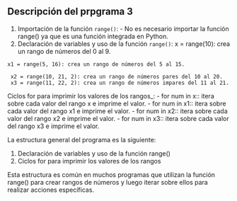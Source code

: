    ## Descripción del prpgrama 3
      
  1. Importación de la función `range()`:
    - No es necesario importar la función range() ya que es una función integrada en Python.
2. Declaración de variables y uso de la función `range()`:
x = range(10): crea un rango de números del 0 al 9.
 ```
x1 = range(5, 16): crea un rango de números del 5 al 15.
 ```
     x2 = range(10, 21, 2): crea un rango de números pares del 10 al 20.
     x3 = range(11, 22, 2): crea un rango de números impares del 11 al 21. 
     

Ciclos for para imprimir los valores de los rangos_:
    - for num in x:: itera sobre cada valor del rango x e imprime el valor.
    - for num in x1:: itera sobre cada valor del rango x1 e imprime el valor.
    - for num in x2:: itera sobre cada valor del rango x2 e imprime el valor.
    - for num in x3:: itera sobre cada valor del rango x3 e imprime el valor.

La estructura general del programa es la siguiente:

1. Declaración de variables y uso de la función range()
2. Ciclos for para imprimir los valores de los rangos

Esta estructura es común en muchos programas que utilizan la función range() 
para crear rangos de números y luego iterar sobre ellos para realizar acciones específicas.
